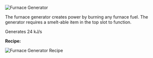 ![Furnace Generator](http://i.imgur.com/j6W4SLI.png?1)

The furnace generator creates power by burning any furnace fuel. The generator requires a smelt-able item in the top slot to function.

Generates 24 kJ/s

**Recipe:**

![Furnace Generator Recipe](http://i.imgur.com/7js5VXY.png?1)